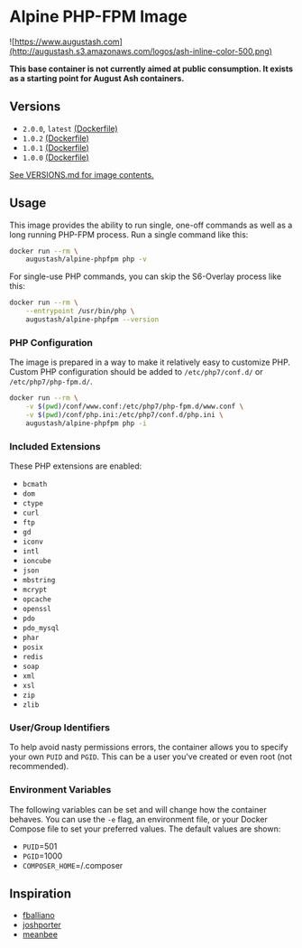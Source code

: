 # Alpine PHP-FPM Image

![https://www.augustash.com](http://augustash.s3.amazonaws.com/logos/ash-inline-color-500.png)

**This base container is not currently aimed at public consumption. It exists as a starting point for August Ash containers.**

## Versions

- `2.0.0`, `latest` [(Dockerfile)](https://github.com/augustash/docker-alpine-phpfpm/blob/2.0.0/Dockerfile)
- `1.0.2` [(Dockerfile)](https://github.com/augustash/docker-alpine-phpfpm/blob/1.0.2/Dockerfile)
- `1.0.1` [(Dockerfile)](https://github.com/augustash/docker-alpine-phpfpm/blob/1.0.1/Dockerfile)
- `1.0.0` [(Dockerfile)](https://github.com/augustash/docker-alpine-phpfpm/blob/1.0.0/Dockerfile)

[See VERSIONS.md for image contents.](https://github.com/augustash/docker-alpine-phpfpm/blob/master/VERSIONS.md)

## Usage

This image provides the ability to run single, one-off commands as well as a long running PHP-FPM process. Run a single command like this:

```bash
docker run --rm \
    augustash/alpine-phpfpm php -v
```

For single-use PHP commands, you can skip the S6-Overlay process like this:

```bash
docker run --rm \
    --entrypoint /usr/bin/php \
    augustash/alpine-phpfpm --version
```

### PHP Configuration

The image is prepared in a way to make it relatively easy to customize PHP. Custom PHP configuration should be added to `/etc/php7/conf.d/` or `/etc/php7/php-fpm.d/`.

```bash
docker run --rm \
    -v $(pwd)/conf/www.conf:/etc/php7/php-fpm.d/www.conf \
    -v $(pwd)/conf/php.ini:/etc/php7/conf.d/php.ini \
    augustash/alpine-phpfpm php -i
```

### Included Extensions

These PHP extensions are enabled:

- `bcmath`
- `dom`
- `ctype`
- `curl`
- `ftp`
- `gd`
- `iconv`
- `intl`
- `ioncube`
- `json`
- `mbstring`
- `mcrypt`
- `opcache`
- `openssl`
- `pdo`
- `pdo_mysql`
- `phar`
- `posix`
- `redis`
- `soap`
- `xml`
- `xsl`
- `zip`
- `zlib`

### User/Group Identifiers

To help avoid nasty permissions errors, the container allows you to specify your own `PUID` and `PGID`. This can be a user you've created or even root (not recommended).

### Environment Variables

The following variables can be set and will change how the container behaves. You can use the `-e` flag, an environment file, or your Docker Compose file to set your preferred values. The default values are shown:

- `PUID`=501
- `PGID`=1000
- `COMPOSER_HOME`=/.composer

## Inspiration

- [fballiano](https://github.com/fballiano/)
- [joshporter](https://github.com/joshporter)
- [meanbee](https://github.com/meanbee/)
